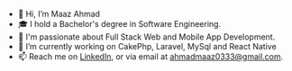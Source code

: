 - 👋 Hi, I’m Maaz Ahmad
- 🎓 I hold a Bachelor's degree in Software Engineering.
- 👀 I'm passionate about Full Stack Web and Mobile App Development.
- 🌱 I’m currently working on CakePhp, Laravel, MySql and React Native
- 📫 Reach me on [LinkedIn](https://www.linkedin.com/in/maaz-ahmad-3709241a6/), or via email at [ahmadmaaz0333@gmail.com](mailto:ahmadmaaz0333@gmail.com).

<!---
MaazAhmad0333/MaazAhmad0333 is a ✨ special ✨ repository because its `README.md` (this file) appears on your GitHub profile.
You can click the Preview link to take a look at your changes.
--->
